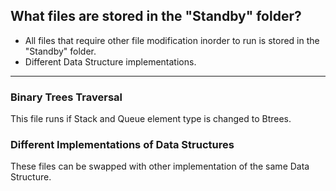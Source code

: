 ## What files are stored in the "Standby" folder?

- All files that require other file modification inorder to run is stored in the "Standby" folder.
- Different Data Structure implementations.

***

### Binary Trees Traversal

This file runs if Stack and Queue element type is changed to Btrees.

### Different Implementations of Data Structures

These files can be swapped with other implementation of the same Data Structure.